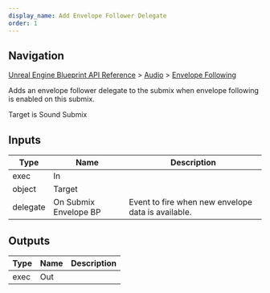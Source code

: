 ```yaml
---
display_name: Add Envelope Follower Delegate
order: 1
---
```

## Navigation

[Unreal Engine Blueprint API Reference](https://dev.epicgames.com/documentation/en-us/unreal-engine/BlueprintAPI) > [Audio](https://dev.epicgames.com/documentation/en-us/unreal-engine/BlueprintAPI/Audio) > [Envelope Following](https://dev.epicgames.com/documentation/en-us/unreal-engine/BlueprintAPI/Audio/EnvelopeFollowing)

Adds an envelope follower delegate to the submix when envelope following is enabled on this submix.

Target is Sound Submix

## Inputs

| Type | Name | Description |
| --- | --- | --- |
| exec | In |  |
| object | Target |  |
| delegate | On Submix Envelope BP | Event to fire when new envelope data is available. |

## Outputs

| Type | Name | Description |
| --- | --- | --- |
| exec | Out |  |
